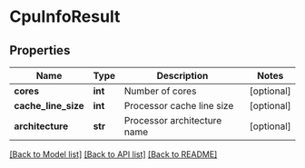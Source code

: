 # CpuInfoResult

## Properties
Name | Type | Description | Notes
------------ | ------------- | ------------- | -------------
**cores** | **int** | Number of cores | [optional] 
**cache_line_size** | **int** | Processor cache line size | [optional] 
**architecture** | **str** | Processor architecture name | [optional] 

[[Back to Model list]](../README.md#documentation-for-models) [[Back to API list]](../README.md#documentation-for-api-endpoints) [[Back to README]](../README.md)



